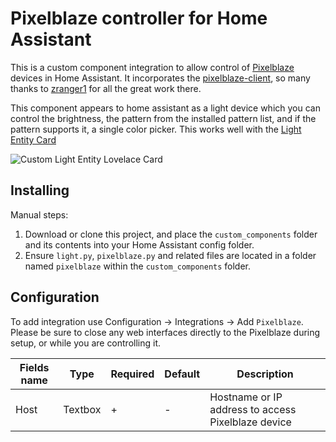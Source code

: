 # Pixelblaze controller for Home Assistant
This is a custom component integration to allow control of [Pixelblaze](https://electromage.com/) devices in Home Assistant.  It incorporates the [pixelblaze-client](https://github.com/zranger1/pixelblaze-client), so many thanks to [zranger1](https://github.com/zranger1) for all the great work there. 

This component appears to home assistant as a light device which you can control the brightness, the pattern from the installed pattern list, and if the pattern supports it, a single color picker.  This works well with the [Light Entity Card](https://github.com/ljmerza/light-entity-card)

![Custom Light Entity Lovelace Card](https://raw.githubusercontent.com/vutang50/homeassistant-pixelblaze/master/img/fullcard.png)



## Installing

Manual steps:
1. Download or clone this project, and place the `custom_components` folder and its contents into your Home Assistant config folder.
2. Ensure `light.py`, `pixelblaze.py` and related files are located in a folder named `pixelblaze` within the `custom_components` folder.


## Configuration
To add integration use Configuration -> Integrations -> Add `Pixelblaze`.  Please be sure to close any web interfaces directly to the Pixelblaze during setup, or while you are controlling it.  


Fields name | Type | Required | Default | Description
--- | --- | --- | --- | --- |
Host | Textbox | + | - | Hostname or IP address to access Pixelblaze device


